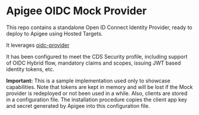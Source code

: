 # Apigee OIDC Mock Provider

This repo contains a standalone Open ID Connect Identity Provider, ready to deploy to Apigee using Hosted Targets.

It leverages [oidc-provider](https://github.com/panva/node-oidc-provider)

It has been configured to meet the CDS Security profile, including support of OIDC Hybrid  flow, mandatory claims and scopes, issuing JWT based identity tokens, etc.

**Important:** This is a sample implementation used only to showcase capabilities. Note that tokens are kept in memory and will be lost if the Mock provider is redeployed or not been used in a while. Also, clients are stored in a configuration file. The installation procedure copies the client app key and secret generated by Apigee into this configuration file.

